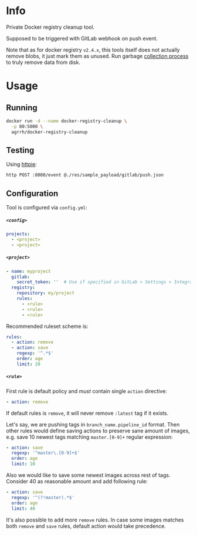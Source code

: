 # Info

Private Docker registry cleanup tool.

Supposed to be triggered with GitLab webhook on push event.

Note that as for docker registry `v2.4.x`, this tools itself does not actually remove blobs, it just mark them as unused. Run garbage [collection process](https://docs.docker.com/registry/garbage-collection/) to truly remove data from disk.

# Usage

## Running

```sh
docker run -d --name docker-registry-cleanup \
  -p 80:5000 \
  agrrh/docker-registry-cleanup
```

## Testing

Using [httpie](https://httpie.org/):

```sh
http POST :8080/event @./res/sample_payload/gitlab/push.json
```

## Configuration

Tool is configured via `config.yml`:

##### `<config>`

```yaml
projects:
  - <project>
  - <project>
```

##### `<project>`

```yaml
- name: myproject
  gitlab:
    secret_token: ''  # Use if specified in GitLab > Settings > Integrations
  registry:
    repository: my/project
    rules:
      - <rule>
      - <rule>
      - <rule>
```

Recommended ruleset scheme is:

```yaml
rules:
  - action: remove
  - action: save
    regexp: '^.*$'
    order: age
    limit: 20
```


##### `<rule>`

First rule is default policy and *must* contain single `action` directive:

```yaml
- action: remove
```

If default rules is `remove`, it will never remove `:latest` tag if it exists.

Let's say, we are pushing tags in `branch_name.pipeline_id` format. Then other rules would define saving actions to preserve sane amount of images, e.g. save 10 newest tags matching `master.[0-9]+` regular expression:

```yaml
- action: save
  regexp: '^master\.[0-9]+$'
  order: age
  limit: 10
```

Also we would like to save some newest images across rest of tags. Consider 40 as reasonable amount and add following rule:

```yaml
- action: save
  regexp: '^(?!master).*$'
  order: age
  limit: 40
```

It's also possible to add more `remove` rules. In case some images matches both `remove` and `save` rules, default action would take precedence.
